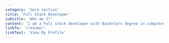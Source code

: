 ```yaml
---
category: 'hero section'
title: 'Full Stack Developer'
subtitle: 'Who am I?'
content: 'I am a Full stack developer with Bachelors degree in computer science. I build websites, native apps for iOS and Android, write APIs, manage databases and most importantly, never leave my clients hanging. Being a young and curious developer, I am always working on cutting-edge technologies and constantly innovating and learning new stuff. This also allows me to use the best technologies suited to a particular project requirement.'
linkTo: '/resume/'
linkText: 'View My Profile'
---
```

